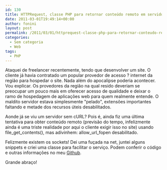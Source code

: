 ```yaml
---
id: 130
title: HTTPRequest, classe PHP para retornar conteúdo remoto em servidores sem cURL
date: 2011-03-01T19:49:14+00:00
author: fonini
layout: post
permalink: /2011/03/01/httprequest-classe-php-para-retornar-conteudo-remoto-em-servidores-sem-curl/
categories:
  - Sem categoria
  - Web
tags:
  - PHP
---
```

Ataquei de freelancer recentemente, tendo que desenvolver um site. O cliente já havia contratado um popular provedor de acesso ? internet da região para hospedar o site. Nada além do apocalipse poderia acontecer. Vou explicar. Os provedores da região na qual resido deveriam se preocupar um pouco mais em oferecer acesso de qualidade e deixar o ramo de hospedagem de aplicações web para quem realmente entende. O maldito servidor estava simplesmente "pelado", extensões importantes faltando e metade dos recursos úteis desabilitados.

Aonde já se viu um servidor sem cURL? Pois é, ainda fiz uma última tentativa para obter conteúdo remoto (previsão do tempo, infelizmente ainda é uma triste realidade por aqui o cliente exigir isso no site) usando file_get_contents(), mas adivinhem: allow_url_fopen desabilitado.

Felizmente existem os sockets! Dei uma fuçada na net, juntei alguns snippets e criei uma classe para facilitar o serviço. Podem conferir o código e outras informações no meu <a href="http://www.github.com/fonini/HTTPRequest" rel="externo nofollow">Github</a>.

Grande abraço!